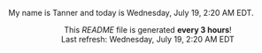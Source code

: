 My name is Tanner and today is Wednesday, July 19, 2:20 AM EDT.

<p align="center">This <i>README</i> file is generated <b>every 3 hours</b>!</br>Last refresh: Wednesday, July 19, 2:20 AM EDT<br /></p>
